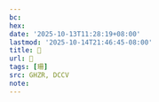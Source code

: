 ```yaml
---
bc:
hex:
date: '2025-10-13T11:28:19+08:00'
lastmod: '2025-10-14T21:46:45-08:00'
title: 󰜠
url: 󰜠
tags: [珊]
src: GHZR, DCCV
note:
---
```

